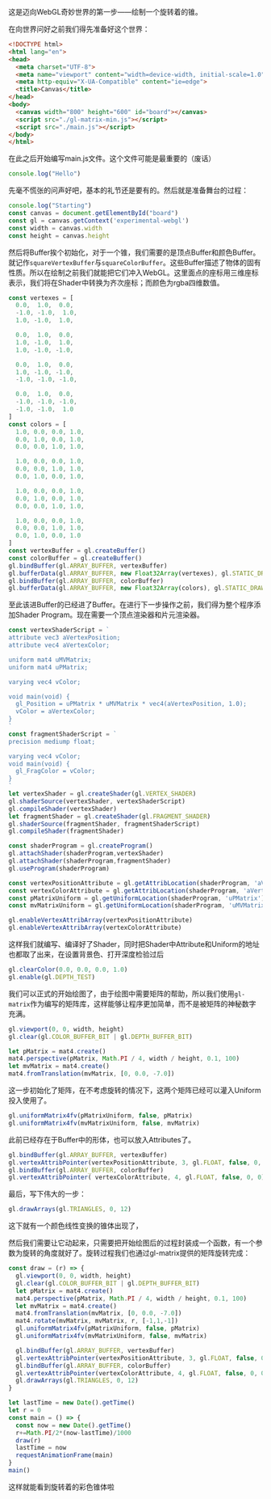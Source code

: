 这是迈向WebGL奇妙世界的第一步——绘制一个旋转着的锥。

在向世界问好之前我们得先准备好这个世界：

```html
<!DOCTYPE html>
<html lang="en">
<head>
  <meta charset="UTF-8">
  <meta name="viewport" content="width=device-width, initial-scale=1.0">
  <meta http-equiv="X-UA-Compatible" content="ie=edge">
  <title>Canvas</title>
</head>
<body>
  <canvas width="800" height="600" id="board"></canvas>
  <script src="./gl-matrix-min.js"></script>
  <script src="./main.js"></script>
</body>
</html>
```

在此之后开始编写main.js文件。这个文件可能是最重要的（废话）

```javascript
console.log("Hello")
```

先毫不慌张的问声好吧，基本的礼节还是要有的。然后就是准备舞台的过程：

```javascript
console.log("Starting")
const canvas = document.getElementById("board")
const gl = canvas.getContext('experimental-webgl')
const width = canvas.width
const height = canvas.height
```

然后将Buffer挨个初始化，对于一个锥，我们需要的是顶点Buffer和颜色Buffer。就记作`squareVertexBuffer`与`squareColorBuffer`。这些Buffer描述了物体的固有性质。所以在绘制之前我们就能把它们冲入WebGL。这里面点的座标用三维座标表示，我们将在Shader中转换为齐次座标；而颜色为rgba四维数值。

```javascript
const vertexes = [
  0.0,  1.0,  0.0,
  -1.0, -1.0,  1.0,
  1.0, -1.0,  1.0,

  0.0,  1.0,  0.0,
  1.0, -1.0,  1.0,
  1.0, -1.0, -1.0,

  0.0,  1.0,  0.0,
  1.0, -1.0, -1.0,
  -1.0, -1.0, -1.0,

  0.0,  1.0,  0.0,
  -1.0, -1.0, -1.0,
  -1.0, -1.0,  1.0
]
const colors = [
  1.0, 0.0, 0.0, 1.0,
  0.0, 1.0, 0.0, 1.0,
  0.0, 0.0, 1.0, 1.0,

  1.0, 0.0, 0.0, 1.0,
  0.0, 0.0, 1.0, 1.0,
  0.0, 1.0, 0.0, 1.0,

  1.0, 0.0, 0.0, 1.0,
  0.0, 1.0, 0.0, 1.0,
  0.0, 0.0, 1.0, 1.0,

  1.0, 0.0, 0.0, 1.0,
  0.0, 0.0, 1.0, 1.0,
  0.0, 1.0, 0.0, 1.0
]
const vertexBuffer = gl.createBuffer()
const colorBuffer = gl.createBuffer()
gl.bindBuffer(gl.ARRAY_BUFFER, vertexBuffer)
gl.bufferData(gl.ARRAY_BUFFER, new Float32Array(vertexes), gl.STATIC_DRAW)
gl.bindBuffer(gl.ARRAY_BUFFER, colorBuffer)
gl.bufferData(gl.ARRAY_BUFFER, new Float32Array(colors), gl.STATIC_DRAW)
```

至此该进Buffer的已经进了Buffer。在进行下一步操作之前，我们得为整个程序添加Shader Program。现在需要一个顶点渲染器和片元渲染器。

```javascript
const vertexShaderScript = `
attribute vec3 aVertexPosition;
attribute vec4 aVertexColor;

uniform mat4 uMVMatrix;
uniform mat4 uPMatrix;

varying vec4 vColor;

void main(void) {
  gl_Position = uPMatrix * uMVMatrix * vec4(aVertexPosition, 1.0);
  vColor = aVertexColor;
}
`
const fragmentShaderScript = `
precision mediump float;

varying vec4 vColor;
void main(void) {
  gl_FragColor = vColor; 
}
`
let vertexShader = gl.createShader(gl.VERTEX_SHADER)
gl.shaderSource(vertexShader, vertexShaderScript)
gl.compileShader(vertexShader)
let fragmentShader = gl.createShader(gl.FRAGMENT_SHADER)
gl.shaderSource(fragmentShader, fragmentShaderScript)
gl.compileShader(fragmentShader)

const shaderProgram = gl.createProgram()
gl.attachShader(shaderProgram,vertexShader)
gl.attachShader(shaderProgram,fragmentShader)
gl.useProgram(shaderProgram)

const vertexPositionAttribute = gl.getAttribLocation(shaderProgram, 'aVertexPosition')
const vertexColorAttribute = gl.getAttribLocation(shaderProgram, 'aVertexColor')
const pMatrixUniform = gl.getUniformLocation(shaderProgram, 'uPMatrix')
const mvMatrixUniform = gl.getUniformLocation(shaderProgram, 'uMVMatrix')

gl.enableVertexAttribArray(vertexPositionAttribute)
gl.enableVertexAttribArray(vertexColorAttribute)
```

这样我们就编写、编译好了Shader，同时把Shader中Attribute和Uniform的地址也都取了出来，在设置背景色、打开深度检验过后

```javascript
gl.clearColor(0.0, 0.0, 0.0, 1.0)
gl.enable(gl.DEPTH_TEST)
```

我们可以正式的开始绘图了，由于绘图中需要矩阵的帮助，所以我们使用`gl-matrix`作为编写的矩阵库，这样能够让程序更加简单，而不是被矩阵的神秘数字充满。

```javascript
gl.viewport(0, 0, width, height)
gl.clear(gl.COLOR_BUFFER_BIT | gl.DEPTH_BUFFER_BIT)

let pMatrix = mat4.create()
mat4.perspective(pMatrix, Math.PI / 4, width / height, 0.1, 100)
let mvMatrix = mat4.create()
mat4.fromTranslation(mvMatrix, [0, 0.0, -7.0])
```
这一步初始化了矩阵，在不考虑旋转的情况下，这两个矩阵已经可以灌入Uniform投入使用了。

```javascript
gl.uniformMatrix4fv(pMatrixUniform, false, pMatrix)
gl.uniformMatrix4fv(mvMatrixUniform, false, mvMatrix)
```

此前已经存在于Buffer中的形体，也可以放入Attributes了。

```javascript
gl.bindBuffer(gl.ARRAY_BUFFER, vertexBuffer)
gl.vertexAttribPointer(vertexPositionAttribute, 3, gl.FLOAT, false, 0, 0)
gl.bindBuffer(gl.ARRAY_BUFFER, colorBuffer)
gl.vertexAttribPointer( vertexColorAttribute, 4, gl.FLOAT, false, 0, 0)
```

最后，写下伟大的一步：

```javascript
gl.drawArrays(gl.TRIANGLES, 0, 12)
```

这下就有一个颜色线性变换的锥体出现了，

然后我们需要让它动起来，只需要把开始绘图后的过程封装成一个函数，有一个参数为旋转的角度就好了。旋转过程我们也通过gl-matrix提供的矩阵旋转完成：

```javascript
const draw = (r) => {
  gl.viewport(0, 0, width, height)
  gl.clear(gl.COLOR_BUFFER_BIT | gl.DEPTH_BUFFER_BIT)
  let pMatrix = mat4.create()
  mat4.perspective(pMatrix, Math.PI / 4, width / height, 0.1, 100)
  let mvMatrix = mat4.create()
  mat4.fromTranslation(mvMatrix, [0, 0.0, -7.0])
  mat4.rotate(mvMatrix, mvMatrix, r, [-1,1,-1])
  gl.uniformMatrix4fv(pMatrixUniform, false, pMatrix)
  gl.uniformMatrix4fv(mvMatrixUniform, false, mvMatrix)

  gl.bindBuffer(gl.ARRAY_BUFFER, vertexBuffer)
  gl.vertexAttribPointer(vertexPositionAttribute, 3, gl.FLOAT, false, 0, 0)
  gl.bindBuffer(gl.ARRAY_BUFFER, colorBuffer)
  gl.vertexAttribPointer(vertexColorAttribute, 4, gl.FLOAT, false, 0, 0)
  gl.drawArrays(gl.TRIANGLES, 0, 12)
}

let lastTime = new Date().getTime()
let r = 0
const main = () => {
  const now = new Date().getTime()
  r+=Math.PI/2*(now-lastTime)/1000
  draw(r)
  lastTime = now
  requestAnimationFrame(main)
}
main()
```

这样就能看到旋转着的彩色锥体啦